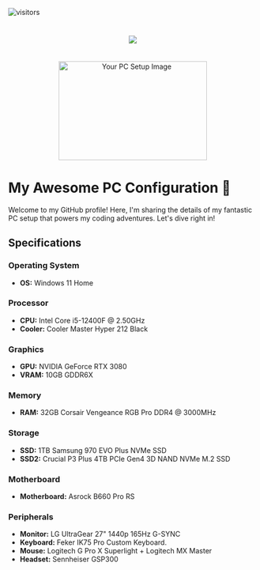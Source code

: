 ![visitors](https://visitor-badge.laobi.icu/badge?page_id=RidwanSiddique.RidwanSiddique)

<h1 align="center">
    <img src="https://readme-typing-svg.herokuapp.com/?font=Righteous&size=35&center=true&vCenter=true&width=500&height=70&duration=6000&lines=Hello+Enthusiasts!;+I'm+Ridwan+Siddique!;" />
</h1>

<br/>
<div align="center">
    <img src="https://your-image-url.com/your-image.png" alt="Your PC Setup Image" width="300" height="200">
</div>

# My Awesome PC Configuration 🚀

Welcome to my GitHub profile! Here, I'm sharing the details of my fantastic PC setup that powers my coding adventures. Let's dive right in!

## Specifications

### Operating System
- **OS:** Windows 11 Home

### Processor
- **CPU:** Intel Core i5-12400F @ 2.50GHz
- **Cooler:** Cooler Master Hyper 212 Black

### Graphics
- **GPU:** NVIDIA GeForce RTX 3080
- **VRAM:** 10GB GDDR6X

### Memory
- **RAM:** 32GB Corsair Vengeance RGB Pro DDR4 @ 3000MHz

### Storage
- **SSD:** 1TB Samsung 970 EVO Plus NVMe SSD
- **SSD2:** Crucial P3 Plus 4TB PCIe Gen4 3D NAND NVMe M.2 SSD

### Motherboard
- **Motherboard:** Asrock B660 Pro RS

### Peripherals
- **Monitor:** LG UltraGear 27" 1440p 165Hz G-SYNC
- **Keyboard:** Feker IK75 Pro Custom Keyboard. 
- **Mouse:** Logitech G Pro X Superlight + Logitech MX Master
- **Headset:** Sennheiser GSP300


